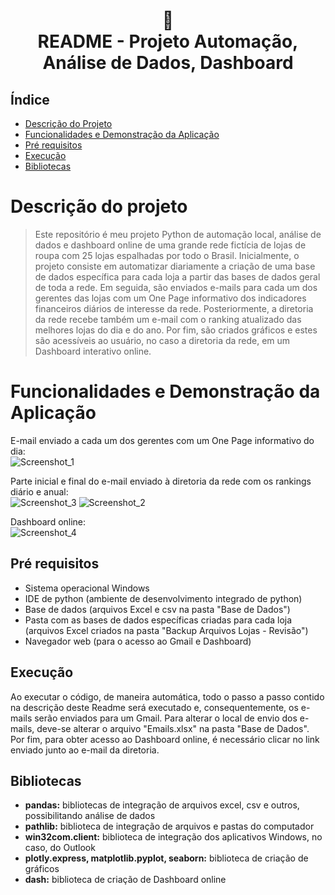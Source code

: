 <h1 align="center">
📄<br>README - Projeto Automação, Análise de Dados, Dashboard
</h1>

## Índice 

* [Descrição do Projeto](#descrição-do-projeto)
* [Funcionalidades e Demonstração da Aplicação](#funcionalidades-e-demonstração-da-aplicação)
* [Pré requisitos](#pré-requisitos)
* [Execução](#execução)
* [Bibliotecas](#bibliotecas)

# Descrição do projeto
> Este repositório é meu projeto Python de automação local, análise de dados e dashboard online de uma grande rede fictícia de lojas de roupa com 25 lojas espalhadas por todo o Brasil. Inicialmente, o projeto consiste em automatizar diariamente a criação de uma base de dados específica para cada loja a partir das bases de dados geral de toda a rede. Em seguida, são enviados e-mails para cada um dos gerentes das lojas com um One Page informativo dos indicadores financeiros diários de interesse da rede. Posteriormente, a diretoria da rede recebe também um e-mail com o ranking atualizado das melhores lojas do dia e do ano. Por fim, são criados gráficos e estes são acessíveis ao usuário, no caso a diretoria da rede, em um Dashboard interativo online.

# Funcionalidades e Demonstração da Aplicação

E-mail enviado a cada um dos gerentes com um One Page informativo do dia:<br>
![Screenshot_1](https://user-images.githubusercontent.com/128300382/228629549-00fc0d85-4ee2-452d-b703-f7d71414344e.png)

Parte inicial e final do e-mail enviado à diretoria da rede com os rankings diário e anual:<br>
![Screenshot_3](https://user-images.githubusercontent.com/128300382/228629685-a8239939-0d83-49f9-8eee-b1419cf0b2f0.png)
![Screenshot_2](https://user-images.githubusercontent.com/128300382/228629680-80d0103c-472e-4bec-b7b2-4fb881d42f9c.png)

Dashboard online:<br>
![Screenshot_4](https://user-images.githubusercontent.com/128300382/228629805-e0aeae4d-4a2d-4348-8c62-1d03d2c42b2c.png)

## Pré requisitos

* Sistema operacional Windows
* IDE de python (ambiente de desenvolvimento integrado de python)
* Base de dados (arquivos Excel e csv na pasta "Base de Dados")
* Pasta com as bases de dados específicas criadas para cada loja (arquivos Excel criados na pasta "Backup Arquivos Lojas - Revisão")
* Navegador web (para o acesso ao Gmail e Dashboard)

## Execução

Ao executar o código, de maneira automática, todo o passo a passo contido na descrição deste Readme será executado e, consequentemente, os e-mails serão enviados para um Gmail. Para alterar o local de envio dos e-mails, deve-se alterar o arquivo "Emails.xlsx" na pasta "Base de Dados". Por fim, para obter acesso ao Dashboard online, é necessário clicar no link enviado junto ao e-mail da diretoria.

## Bibliotecas

* <strong>pandas:</strong> bibliotecas de integração de arquivos excel, csv e outros, possibilitando análise de dados<br>
* <strong>pathlib:</strong> biblioteca de integração de arquivos e pastas do computador<br>
* <strong>win32com.client:</strong> biblioteca de integração dos aplicativos Windows, no caso, do Outlook<br>
* <strong>plotly.express, matplotlib.pyplot, seaborn:</strong> biblioteca de criação de gráficos<br>
* <strong>dash:</strong> biblioteca de criação de Dashboard online<br>
